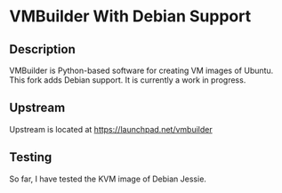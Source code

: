 VMBuilder With Debian Support
=============================

Description
-----------

VMBuilder is Python-based software for creating VM images of Ubuntu. This fork adds Debian support. It is currently a work in progress.

Upstream
--------

Upstream is located at https://launchpad.net/vmbuilder

Testing
-------

So far, I have tested the KVM image of Debian Jessie.
